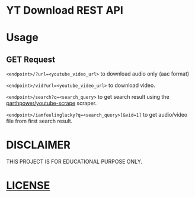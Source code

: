# YT Download REST API

# Usage

## GET Request

`<endpoint>/?url=<youtube_video_url>` to download audio only (aac format)

`<endpoint>/vid?url=<youtube_video_url>` to download video.

`<endpoint>/search?q=<search_query>` to get search result using the [parthpower/youtube-scrape](https://github.com/parthpower/youtube-scrape) scraper.

`<endpoint>/iamfeelinglucky?q=<search_query>[&vid=1]` to get audio/video file from first search result.

# DISCLAIMER

THIS PROJECT IS FOR EDUCATIONAL PURPOSE ONLY.

# [LICENSE](/LICENSE)
